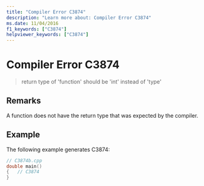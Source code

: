 ```yaml
---
title: "Compiler Error C3874"
description: "Learn more about: Compiler Error C3874"
ms.date: 11/04/2016
f1_keywords: ["C3874"]
helpviewer_keywords: ["C3874"]
---
```

# Compiler Error C3874

> return type of 'function' should be 'int' instead of 'type'

## Remarks

A function does not have the return type that was expected by the compiler.

## Example

The following example generates C3874:

```cpp
// C3874b.cpp
double main()
{   // C3874
}
```
